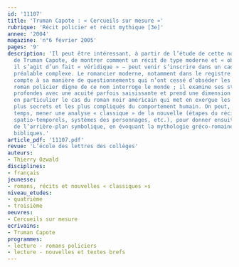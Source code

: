 ```yaml
---
id: '11107'
title: 'Truman Capote : « Cercueils sur mesure »'
rubrique: 'Récit policier et récit mythique [3e]'
annee: '2004'
magazine: 'n°6 février 2005'
pages: '9'
description: 'Il peut être intéressant, à partir de l’étude de cette nouvelle policière
  de Truman Capote, de montrer comment un récit de type moderne et « objectif » –
  il s’agit d’un fait « véridique » – peut venir s’inscrire dans un cadre mythique
  préalable complexe. Le romancier moderne, notamment dans le registre policier, rend
  compte à sa manière de questionnements qui n’ont cessé d’obséder les hommes. Un
  roman policier digne de ce nom interroge le monde ; il examine ses structures anthropologiques
  profondes avec une acuité parfois saisissante et prend une dimension mythique. C’est
  en particulier le cas du roman noir américain qui met en exergue les aspects les
  plus secrets et les plus compliqués du comportement humain. On peut, dans un premier
  temps, mener une analyse « classique » de la nouvelle (étapes du récit, repères
  spatio-temporels, systèmes des personnages, etc.), pour donner ensuite un aperçu
  de l’arrière-plan symbolique, en évoquant la mythologie gréco-romaine puis les références
  bibliques.'
article_pdf: '11107.pdf'
revue: 'L’école des lettres des collèges'
auteurs:
- Thierry Ozwald
disciplines:
- français
jeunesse:
- romans, récits et nouvelles « classiques »s
niveau_etudes:
- quatrième
- troisième
oeuvres:
- Cercueils sur mesure
ecrivains:
- Truman Capote
programmes:
- lecture - romans policiers
- lecture - nouvelles et textes brefs
---
```


